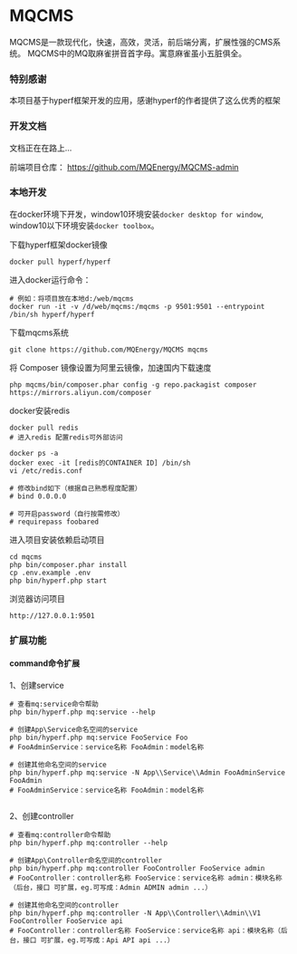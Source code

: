 # MQCMS
MQCMS是一款现代化，快速，高效，灵活，前后端分离，扩展性强的CMS系统。
MQCMS中的MQ取麻雀拼音首字母。寓意麻雀虽小五脏俱全。
### 特别感谢
本项目基于hyperf框架开发的应用，感谢hyperf的作者提供了这么优秀的框架

### 开发文档
文档正在在路上...

前端项目仓库：
https://github.com/MQEnergy/MQCMS-admin

### 本地开发
在docker环境下开发，window10环境安装`docker desktop for window`,
window10以下环境安装`docker toolbox`。


下载hyperf框架docker镜像
```
docker pull hyperf/hyperf
```

进入docker运行命令：
```
# 例如：将项目放在本地d:/web/mqcms
docker run -it -v /d/web/mqcms:/mqcms -p 9501:9501 --entrypoint /bin/sh hyperf/hyperf
```

下载mqcms系统
```
git clone https://github.com/MQEnergy/MQCMS mqcms
```

将 Composer 镜像设置为阿里云镜像，加速国内下载速度
```
php mqcms/bin/composer.phar config -g repo.packagist composer https://mirrors.aliyun.com/composer

```

docker安装redis
```
docker pull redis
# 进入redis 配置redis可外部访问

docker ps -a
docker exec -it [redis的CONTAINER ID] /bin/sh
vi /etc/redis.conf

# 修改bind如下（根据自己熟悉程度配置）
# bind 0.0.0.0

# 可开启password（自行按需修改）
# requirepass foobared
```

进入项目安装依赖启动项目
```
cd mqcms
php bin/composer.phar install
cp .env.example .env
php bin/hyperf.php start
```

浏览器访问项目
```
http://127.0.0.1:9501
```

### 扩展功能
#### command命令扩展
1、创建service
```
# 查看mq:service命令帮助
php bin/hyperf.php mq:service --help

# 创建App\Service命名空间的service
php bin/hyperf.php mq:service FooService Foo
# FooAdminService：service名称 FooAdmin：model名称
 
# 创建其他命名空间的service
php bin/hyperf.php mq:service -N App\\Service\\Admin FooAdminService FooAdmin
# FooAdminService：service名称 FooAdmin：model名称
 
```

2、创建controller
```
# 查看mq:controller命令帮助
php bin/hyperf.php mq:controller --help

# 创建App\Controller命名空间的controller
php bin/hyperf.php mq:controller FooController FooService admin
# FooController：controller名称 FooService：service名称 admin：模块名称（后台，接口 可扩展，eg.可写成：Admin ADMIN admin ...）

# 创建其他命名空间的controller
php bin/hyperf.php mq:controller -N App\\Controller\\Admin\\V1 FooController FooService api
# FooController：controller名称 FooService：service名称 api：模块名称（后台，接口 可扩展，eg.可写成：Api API api ...）

```